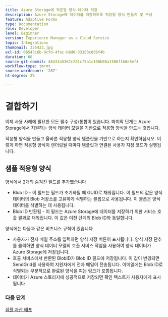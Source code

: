 ```yaml
---
title: Azure Storage에 적응형 양식 데이터 저장
description: Azure Storage에 데이터를 저장하도록 적응형 양식 만들기 및 구성
feature: Adaptive Forms
type: Documentation
role: Developer
level: Beginner
version: Experience Manager as a Cloud Service
topic: Integrations
thumbnail: 335423.jpg
exl-id: 0b543c6b-9cfd-4fac-b8d0-33153c036f4b
duration: 60
source-git-commit: 48433a5367c281cf5a1c106b08a1306f1b0e8ef4
workflow-type: tm+mt
source-wordcount: '287'
ht-degree: 2%

---
```


# 결합하기

이제 사용 사례에 필요한 모든 필수 구성/통합이 있습니다. 마지막 단계는 Azure Storage에서 지원하는 양식 데이터 모델을 기반으로 적응형 양식을 만드는 것입니다.

적응형 양식을 만들고 올바른 적응형 양식 템플릿을 기반으로 하는지 확인하십시오. 이렇게 하면 적응형 양식이 렌더링될 때마다 템플릿과 연결된 사용자 지정 코드가 실행됩니다.

## 샘플 적응형 양식

양식에서 2개의 숨겨진 필드를 추가했습니다

* Blob ID - 이 필드는 필드가 초기화될 때 GUID로 채워집니다. 이 필드의 값은 양식 데이터의 Blob 저장소를 고유하게 식별하는 블롭으로 사용됩니다. 이 블롭은 양식 데이터를 식별하는 데 사용됩니다.
* Blob ID 반환됨 - 이 필드는 Azure Storage에 데이터를 저장하기 위한 서비스 호출 결과로 채워집니다. 이 값은 이전 단계의 Blob ID와 동일합니다.

양식에는 다음과 같은 비즈니스 규칙이 있습니다

* 사용자가 전자 메일 주소를 입력하면 양식 저장 버튼이 표시됩니다. 양식 저장 단추를 클릭하면 양식 데이터 모델의 호출 서비스 작업을 사용하여 양식 데이터가 Azure Storage에 저장됩니다.
* 호출 서비스에서 반환된 BlobID가 Blob ID 필드에 저장됩니다. 이 값이 변경되면 SendGrid를 사용하여 지원자에게 전자 메일이 전송됩니다. 이메일에는 Blob ID로 식별되는 부분적으로 완료된 양식을 여는 링크가 포함됩니다.
* 데이터가 Azure 스토리지에 성공적으로 저장되면 확인 텍스트가 사용자에게 표시됩니다

### 다음 단계

[샘플 자산 배포](./deploy-sample-assets.md)
